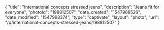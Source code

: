 {
    "title": "International concepts stressed jeans",
    "description": "Jeans fit for everyone",
    "photoId": "198812507",
    "date_created": "1547969526",
    "date_modified": "1547998374",
    "type": "captivate",
    "layout": "photo",
    "url": "\/p\/international-concepts-stressed-jeans\/198812507"
}